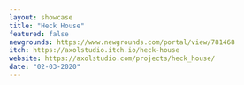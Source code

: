 ```yaml
---
layout: showcase
title: "Heck House"
featured: false
newgrounds: https://www.newgrounds.com/portal/view/781468
itch: https://axolstudio.itch.io/heck-house
website: https://axolstudio.com/projects/heck_house/
date: "02-03-2020"
---
```

